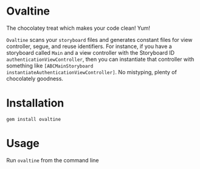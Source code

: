 # Ovaltine

The chocolatey treat which makes your code clean! Yum!

`Ovaltine` scans your `storyboard` files and generates constant files for view controller, segue, and reuse identifiers. For instance, if you have a storyboard called `Main` and a view controller with the Storyboard ID `authenticationViewController`, then you can instantiate that controller with something like `[ABCMainStoryboard instantiateAuthenticationViewController]`. No mistyping, plenty of chocolately goodness.

# Installation

```
gem install ovaltine
```

# Usage

Run `ovaltine` from the command line
